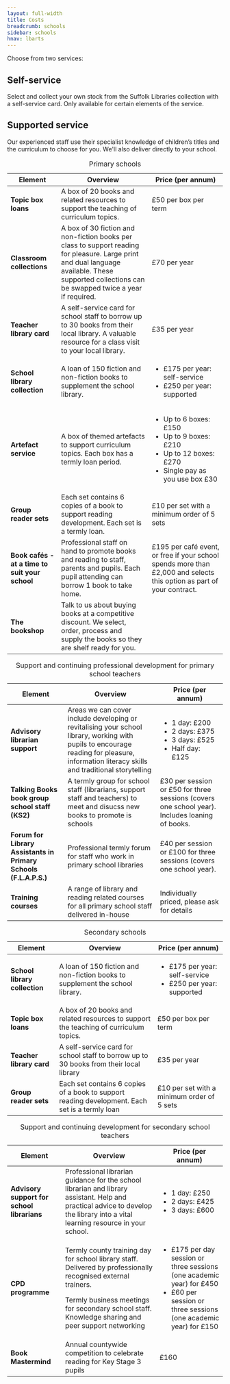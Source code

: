 ```yaml
---
layout: full-width
title: Costs
breadcrumb: schools
sidebar: schools
hnav: lbarts
---
```

<p>Choose from two services:</p>

<h2>Self-service</h2>

<p>Select and collect your own stock from the Suffolk Libraries collection with a self-service card. Only available for certain elements of the service.</p>

<h2>Supported service</h2>

<p>Our experienced staff use their specialist knowledge of children’s titles and the curriculum to choose for you. We'll also deliver directly to your school.</p>

<table class="pure-table pure-table-bordered">
<caption class="normal f4 b">Primary schools</caption>
<thead>
<tr>
<th>Element</th>
<th>Overview</th>
<th>Price (per annum)</th>
</tr>
</thead>
<tbody>
<tr>
<td><strong>Topic box loans</strong></td>
<td>A box of 20 books and related resources to support the teaching of curriculum topics.</td>
<td>£50 per box per term</td>
</tr>
<tr>
<td><strong>Classroom collections</strong></td>
<td>A box of 30 fiction and non-fiction books per class to support reading for pleasure. Large print and dual language available. These supported collections can be swapped twice a year if required.</td>
<td>£70 per year</td>
</tr>
<tr>
<td><strong>Teacher library card</strong></td>
<td>A self-service card for school staff to borrow up to 30 books from their local library. A valuable resource for a class visit to your local library.</td>
<td>£35 per year</td>
</tr>
<tr>
<td><strong>School library collection</strong></td>
<td>A loan of 150 fiction and non-fiction books to supplement the school library.</td>
<td><ul class="list pa0 ma0"><li>£175 per year: self-service</li><li>£250 per year: supported</li></ul></td>
</tr>
<tr>
<td><strong>Artefact service</strong></td>
<td>A box of themed artefacts to support curriculum topics. Each box has a termly loan period.</td>
<td><ul class="ma0 pa0 list"><li>Up to 6 boxes: £150</li><li>Up to 9 boxes: £210</li><li>Up to 12 boxes: £270</li><li>Single pay as you use box £30</li></td>
</tr>
<tr>
<td><strong>Group reader sets</strong></td>
<td>Each set contains 6 copies of a book to support reading development. Each set is a termly loan.</td>
<td>£10 per set with a minimum order of 5 sets</td>
</tr>
<tr>
<td><strong>Book cafés - at a time to suit your school</strong></td>
<td>Professional staff on hand to promote books and reading to staff, parents and pupils. Each pupil attending can borrow 1 book to take home.</td>
<td>£195 per café event, or free if your school spends more than £2,000 and selects this option as part of your contract.</td>
</tr>
<tr>
<td><strong>The bookshop</strong></td>
<td>Talk to us about buying books at a competitive discount. We select, order, process and supply the books so they are shelf ready for you.</td>
<td> </td>
</tr>
</tbody>
</table>

<table class="pure-table pure-table-bordered">
<caption class="normal f4 b">Support and continuing professional development for primary school teachers</caption>
<thead>
<tr>
<th>Element</th>
<th>Overview</th>
<th>Price (per annum)</th>
</tr>
</thead>
<tbody>
<tr>
<td><strong>Advisory librarian support</strong></td>
<td>Areas we can cover include developing or revitalising your school library, working with pupils to encourage reading for pleasure, information literacy skills and traditional storytelling</td>
<td><ul class="ma0 pa0 list"><li>1 day: £200</li><li>2 days: £375</li><li>3 days: £525</li><li>Half day: £125</li></ul></td>
</tr>
<tr>
<td><strong>Talking Books book group school staff (KS2)</strong></td>
<td>A termly group for school staff (librarians, support staff and teachers) to meet and disucss new books to promote is schools</td>
<td>£30 per session or £50 for three sessions (covers one school year). Includes loaning of books.</td>
</tr>
<tr>
<td><strong>Forum for Library Assistants in Primary Schools (F.L.A.P.S.)</strong></td>
<td>Professional termly forum for staff who work in primary school libraries</td>
<td>£40 per session or £100 for three sessions (covers one school year).</td>
</tr>
<tr>
<td><strong>Training courses</strong></td>
<td>A range of library and reading related courses for all primary school staff delivered in-house</td>
<td>Individually priced, please ask for details</td>
</tr>
</tbody>
</table>

<table class="pure-table pure-table-bordered">
<caption class="normal f4 b">Secondary schools</caption>
<thead>
<tr>
<th>Element</th>
<th>Overview</th>
<th>Price (per annum)</th>
</tr>
</thead>
<tbody>
<tr>
<td><strong>School library collection</strong></td>
<td>A loan of 150 fiction and non-fiction books to supplement the school library.</td>
<td><ul class="ma0 pa0 list"><li>£175 per year: self-service</li><li>£250 per year: supported</li></ul></td>
</tr>
<tr>
<td><strong>Topic box loans</strong></td>
<td>A box of 20 books and related resources to support the teaching of curriculum topics.</td>
<td>£50 per box per term</td>
</tr>
<tr>
<td><strong>Teacher library card</strong></td>
<td>A self-service card for school staff to borrow up to 30 books from their local library</td>
<td>£35 per year</td>
</tr>
<tr>
<td><strong>Group reader sets</strong></td>
<td>Each set contains 6 copies of a book to support reading development. Each set is a termly loan</td>
<td>£10 per set with a minimum order of 5 sets</td>
</tr>
</tbody>
</table>

<table class="pure-table pure-table-bordered">
<caption class="normal f4 b">Support and continuing development for secondary school teachers</caption>
<thead>
<tr>
<th>Element</th>
<th>Overview</th>
<th>Price (per annum)</th>
</tr>
</thead>
<tbody>
<tr>
<td><strong>Advisory support for school librarians</strong></td>
<td>Professional librarian guidance for the school librarian and library assistant. Help and practical advice to develop the library into a vital learning resource in your school.</td>
<td><ul class="list ma0 pa0"><li>1 day: £250</li><li>2 days: £425</li><li>3 days: £600</li></ul></td>
</tr>
<tr>
<td><strong>CPD programme</strong></td>
<td><p>Termly county training day for school library staff. Delivered by professionally recognised external trainers.</p><p>Termly business meetings for secondary school staff. Knowledge sharing and peer support networking</p></td>
<td><ul class="list ma0 pa0"><li>£175 per day session or three sessions (one academic year) for £450</li><li>£60 per session or three sessions (one academic year) for £150</li></ul></td>
</tr>
<tr>
<td><strong>Book Mastermind</strong></td>
<td>Annual countywide competition to celebrate reading for Key Stage 3 pupils</td>
<td>£160</td>
</tr>
</tbody>
</table>

